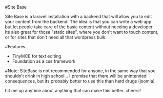 #Site Base

Site Base is a laravel installation with a backend that will allow you to edit your content from the backend.
The idea is that you can write a web app but let people take care of the basic content without needing a developer.
Its also great for those "static sites", where you don't want to touch content, or for sites that don't need all that wordpress bulk.

#Features
*   TinyMCE for text editing
*   Foundation as a css framework


#Note: SiteBase is not recommended for anyone, in the same way that you shouldn't drink in high school...
I promise that there will be unintended consequences, but its probably better to use this than hard drugs (joomla)

hit me up anytime about anything that can make this better.
cheers!